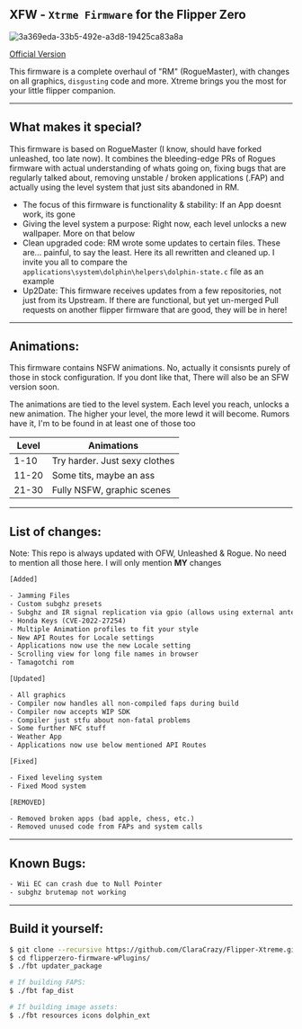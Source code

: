 ## XFW - `Xtrme Firmware` for the Flipper Zero
![3a369eda-33b5-492e-a3d8-19425ca83a8a](https://user-images.githubusercontent.com/55334727/208327285-07abf8e9-7f11-491e-8c17-6fbbae4a5752.png)

[Official Version](https://github.com/flipperdevices/flipperzero-firmware)


This firmware is a complete overhaul of "RM" (RogueMaster), with changes on all graphics, `disgusting` code and more. Xtreme brings you the most for your little flipper companion.

-----

## What makes it special?

This firmware is based on RogueMaster (I know, should have forked unleashed, too late now). It combines the bleeding-edge PRs of Rogues firmware with actual understanding of whats going on, fixing bugs that are regularly talked about, removing unstable / broken applications (.FAP) and actually using the level system that just sits abandoned in RM.

- The focus of this firmware is functionality & stability: If an App doesnt work, its gone
- Giving the level system a purpose: Right now, each level unlocks a new wallpaper. More on that below
- Clean upgraded code: RM wrote some updates to certain files. These are... painful, to say the least. Here its all rewritten and cleaned up. I invite you all to compare the `applications\system\dolphin\helpers\dolphin-state.c` file as an example
- Up2Date: This firmware receives updates from a few repositories, not just from its Upstream. If there are functional, but yet un-merged Pull requests on another flipper firmware that are good, they will be in here!


-----

## Animations:

This firmware contains NSFW animations. No, actually it consisnts purely of those in stock configuration. If you dont like that, There will also be an SFW version soon.

The animations are tied to the level system. Each level you reach, unlocks a new animation. The higher your level, the more lewd it will become. Rumors have it, I'm  to be found in at least one of those too

| Level  | Animations |
| ------------- | ------------- |
| 1-10  | Try harder. Just sexy clothes |
| 11-20 | Some tits, maybe an ass |
| 21-30 | Fully NSFW, graphic scenes |
-----

## List of changes:

Note: This repo is always updated with OFW, Unleashed & Rogue. No need to mention all those here. I will only mention **MY** changes

```txt
[Added]

- Jamming Files
- Custom subghz presets
- Subghz and IR signal replication via gpio (allows using external antenas and emitters)
- Honda Keys (CVE-2022-27254)
- Multiple Animation profiles to fit your style
- New API Routes for Locale settings
- Applications now use the new Locale setting
- Scrolling view for long file names in browser
- Tamagotchi rom
```
```txt
[Updated]

- All graphics
- Compiler now handles all non-compiled faps during build
- Compiler now accepts WIP SDK 
- Compiler just stfu about non-fatal problems
- Some further NFC stuff
- Weather App
- Applications now use below mentioned API Routes
```
```txt
[Fixed]

- Fixed leveling system
- Fixed Mood system
```
```txt
[REMOVED]

- Removed broken apps (bad apple, chess, etc.)
- Removed unused code from FAPs and system calls
```

----

## Known Bugs:

```txt
- Wii EC can crash due to Null Pointer
- subghz brutemap not working
```

----

## Build it yourself:

```bash
$ git clone --recursive https://github.com/ClaraCrazy/Flipper-Xtreme.git
$ cd flipperzero-firmware-wPlugins/
$ ./fbt updater_package

# If building FAPS:
$ ./fbt fap_dist

# If building image assets:
$ ./fbt resources icons dolphin_ext
```
